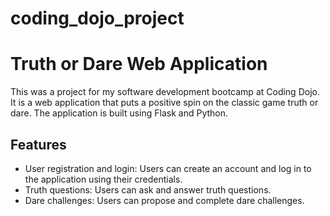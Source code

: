 # coding_dojo_project
# Truth or Dare Web Application

This was a project for my software development bootcamp at Coding Dojo. It is a web application that puts a positive spin on the classic game truth or dare. The application is built using Flask and Python.

## Features

- User registration and login: Users can create an account and log in to the application using their credentials.
- Truth questions: Users can ask and answer truth questions.
- Dare challenges: Users can propose and complete dare challenges.
